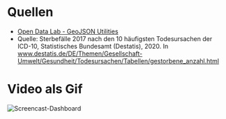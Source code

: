# Quellen
* [Open Data Lab - GeoJSON Utilities](https://opendatalab.de/projects/geojson-utilities/)
* Quelle: Sterbefälle 2017 nach den 10 häufigsten Todesursachen der ICD-10, Statistisches Bundesamt (Destatis), 2020.
In www.destatis.de/DE/Themen/Gesellschaft-Umwelt/Gesundheit/Todesursachen/Tabellen/gestorbene_anzahl.html

# Video als Gif
![Screencast-Dashboard](https://github.com/user-attachments/assets/853ee7c1-0bd3-4754-b094-01f9324b23b0)



